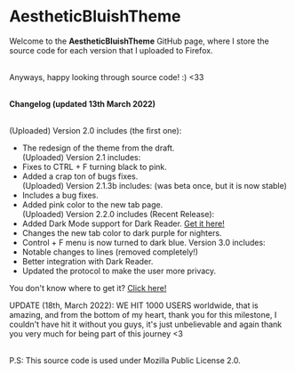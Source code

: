 # AestheticBluishTheme
Welcome to the **AestheticBluishTheme** GitHub page, where I store the source code for each version that I uploaded to Firefox.

<br> Anyways, happy looking through source code! :) <33

<br>**Changelog (updated 13th March 2022)** 

<br>(Uploaded) Version 2.0 includes (the first one):
- The redesign of the theme from the draft.
<br> (Uploaded) Version 2.1 includes:
- Fixes to CTRL + F turning black to pink.
- Added a crap ton of bugs fixes.
<br> (Uploaded) Version 2.1.3b includes: (was beta once, but it is now stable)
- Includes a bug fixes.
- Added pink color to the new tab page.
<br> (Uploaded) Version 2.2.0 includes (Recent Release):
- Added Dark Mode support for Dark Reader.
<a href="https://addons.mozilla.org/en-US/firefox/addon/darkreader/" target="_blank">Get it here!</a>
- Changes the new tab color to dark purple for nighters.
- Control + F menu is now turned to dark blue.
Version 3.0 includes: 
- Notable changes to lines (removed completely!)
- Better integration with Dark Reader.
- Updated the protocol to make the user more privacy.

You don't know where to get it? <a href="https://addons.mozilla.org/en-US/firefox/addon/aesthetic-bluish-theme"> Click here! </a>

UPDATE (18th, March 2022): WE HIT 1000 USERS worldwide, that is amazing, and from the bottom of my heart, thank you for this milestone, I couldn't have hit it without you guys, it's just unbelievable and again thank you very much for being part of this journey <3


<br> P.S: This source code is used under Mozilla Public License 2.0.

